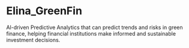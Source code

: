 # Elina_GreenFin
Al-driven Predictive Analytics that can predict trends and risks in green finance, helping financial institutions make informed and sustainable investment decisions.

